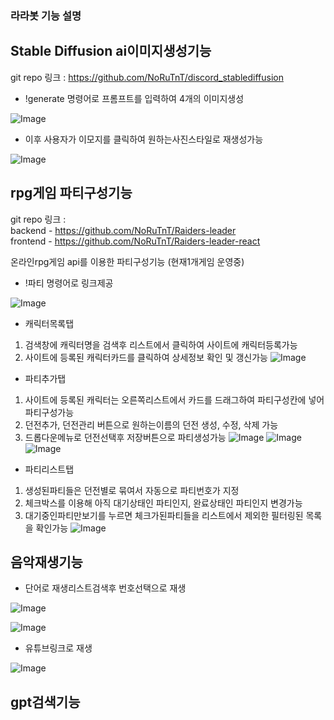 
###  라라봇 기능 설명

## Stable Diffusion ai이미지생성기능
git repo 링크 : https://github.com/NoRuTnT/discord_stablediffusion

- !generate 명령어로 프롬프트를 입력하여 4개의 이미지생성
  
![Image](https://github.com/user-attachments/assets/72c39acb-db53-4b9d-bb48-5c245782d9c3)
- 이후 사용자가 이모지를 클릭하여 원하는사진스타일로 재생성가능
  
![Image](https://github.com/user-attachments/assets/5b575a24-ac85-4383-937c-788165d5c5fc)

## rpg게임 파티구성기능
git repo 링크 :  
backend - https://github.com/NoRuTnT/Raiders-leader  
frontend - https://github.com/NoRuTnT/Raiders-leader-react  

온라인rpg게임 api를 이용한 파티구성기능 (현재1개게임 운영중)  
- !파티 명령어로 링크제공  
  
![Image](https://github.com/user-attachments/assets/94fb98e8-abb5-4e2b-aacd-e2981199cceb)

- 캐릭터목록탭
1. 검색창에 캐릭터명을 검색후 리스트에서 클릭하여 사이트에 캐릭터등록가능
2. 사이트에 등록된 캐릭터카드를 클릭하여 상세정보 확인 및 갱신가능
![Image](https://github.com/user-attachments/assets/0d352f9a-03fe-4e4b-9d0d-116bd5daa7b0)

- 파티추가탭
1. 사이트에 등록된 캐릭터는 오른쪽리스트에서 카드를 드래그하여 파티구성칸에 넣어 파티구성가능
2. 던전추가, 던전관리 버튼으로 원하는이름의 던전 생성, 수정, 삭제 가능
3. 드롭다운메뉴로 던전선택후 저장버튼으로 파티생성가능
![Image](https://github.com/user-attachments/assets/b0723f9f-fc6a-4885-a4f0-38f87244f25b)
![Image](https://github.com/user-attachments/assets/6d43e051-7e79-42db-8020-b2e23183b307)
![Image](https://github.com/user-attachments/assets/32faa165-4ef9-4799-8c06-4b86baa732db)

- 파티리스트탭
1. 생성된파티들은 던전별로 묶여서 자동으로 파티번호가 지정
2. 체크박스를 이용해 아직 대기상태인 파티인지, 완료상태인 파티인지 변경가능
3. 대기중인파티만보기를 누르면 체크가된파티들을 리스트에서 제외한 필터링된 목록을 확인가능
![Image](https://github.com/user-attachments/assets/fcaf995e-5f05-4066-bec0-2d0e7a792ea8)


  
  

## 음악재생기능
- 단어로 재생리스트검색후 번호선택으로 재생  
  
![Image](https://github.com/user-attachments/assets/4a9c5d82-0363-43d6-9622-d08c88d3218d)  

![Image](https://github.com/user-attachments/assets/f3ce04a5-f586-45d1-951f-bb5e3c3033a9)
  
- 유튜브링크로 재생
  
![Image](https://github.com/user-attachments/assets/9d1bbd92-4767-4bfc-82a3-b08b3625fc87)

## gpt검색기능
